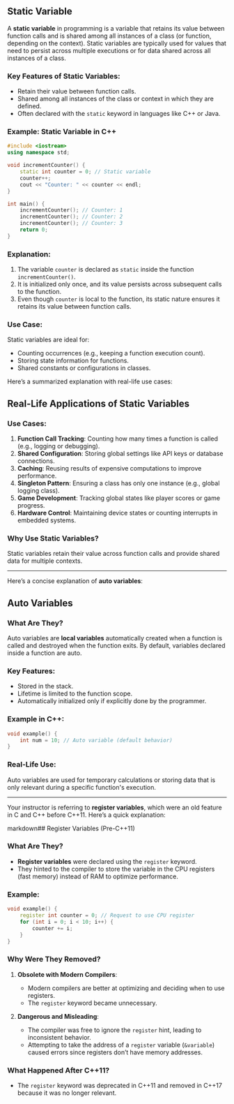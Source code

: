 

## Static Variable

A **static variable** in programming is a variable that retains its value between function calls and is shared among all instances of a class (or function, depending on the context). Static variables are typically used for values that need to persist across multiple executions or for data shared across all instances of a class.

### Key Features of Static Variables:
- Retain their value between function calls.
- Shared among all instances of the class or context in which they are defined.
- Often declared with the `static` keyword in languages like C++ or Java.

### Example: Static Variable in C++

```cpp
#include <iostream>
using namespace std;

void incrementCounter() {
    static int counter = 0; // Static variable
    counter++;
    cout << "Counter: " << counter << endl;
}

int main() {
    incrementCounter(); // Counter: 1
    incrementCounter(); // Counter: 2
    incrementCounter(); // Counter: 3
    return 0;
}
```

### Explanation:

1. The variable `counter` is declared as `static` inside the function `incrementCounter()`.
2. It is initialized only once, and its value persists across subsequent calls to the function.
3. Even though `counter` is local to the function, its static nature ensures it retains its value between function calls.

### Use Case:

Static variables are ideal for:

- Counting occurrences (e.g., keeping a function execution count).
- Storing state information for functions.
- Shared constants or configurations in classes.

Here’s a summarized explanation with real-life use cases:


## Real-Life Applications of Static Variables

### Use Cases:
1. **Function Call Tracking**: Counting how many times a function is called (e.g., logging or debugging).
2. **Shared Configuration**: Storing global settings like API keys or database connections.
3. **Caching**: Reusing results of expensive computations to improve performance.
4. **Singleton Pattern**: Ensuring a class has only one instance (e.g., global logging class).
5. **Game Development**: Tracking global states like player scores or game progress.
6. **Hardware Control**: Maintaining device states or counting interrupts in embedded systems.

### Why Use Static Variables?
Static variables retain their value across function calls and provide shared data for multiple contexts.

---

Here’s a concise explanation of **auto variables**:

## Auto Variables

### What Are They?
Auto variables are **local variables** automatically created when a function is called and destroyed when the function exits. By default, variables declared inside a function are auto.

### Key Features:
- Stored in the stack.
- Lifetime is limited to the function scope.
- Automatically initialized only if explicitly done by the programmer.

### Example in C++:
```cpp
void example() {
    int num = 10; // Auto variable (default behavior)
}
````

### Real-Life Use:

Auto variables are used for temporary calculations or storing data that is only relevant during a specific function's execution.


---

Your instructor is referring to **register variables**, which were an old feature in C and C++ before C++11. Here’s a quick explanation:

markdown## Register Variables (Pre-C++11)

### What Are They?
- **Register variables** were declared using the `register` keyword.
- They hinted to the compiler to store the variable in the CPU registers (fast memory) instead of RAM to optimize performance.

### Example:
```cpp
void example() {
    register int counter = 0; // Request to use CPU register
    for (int i = 0; i < 10; i++) {
        counter += i;
    }
}
```


### Why Were They Removed?

1. **Obsolete with Modern Compilers**:
    
    - Modern compilers are better at optimizing and deciding when to use registers.
    - The `register` keyword became unnecessary.
2. **Dangerous and Misleading**:
    
    - The compiler was free to ignore the `register` hint, leading to inconsistent behavior.
    - Attempting to take the address of a `register` variable (`&variable`) caused errors since registers don’t have memory addresses.

### What Happened After C++11?

- The `register` keyword was deprecated in C++11 and removed in C++17 because it was no longer relevant.